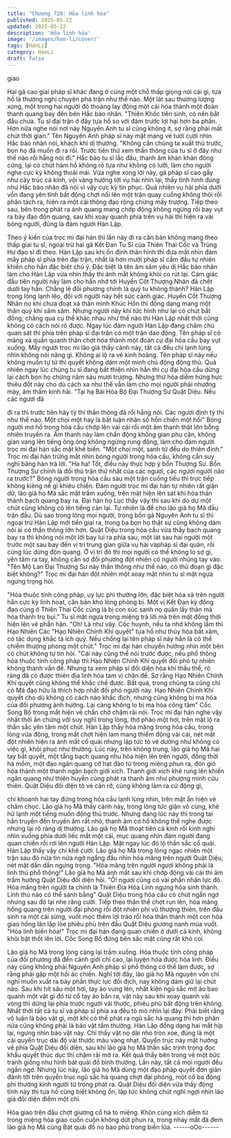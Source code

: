 ```yaml
---
title: "Chương 729: Hỏa linh hóa"
published: 2025-05-22
updated: 2025-05-22
description: 'Hỏa linh hóa'
image: '/images/han-li/cover/'
tags: [HanLi]
category: HanLi
draft: false
---
```


giao

Hai gã cao giai pháp sĩ khác đang ở cùng một chỗ thấp giọng nói
cái gì, tựa hồ là thương nghị chuyện phá trận như thế nào.
Một lát sau thương lượng xong, một trong hai người đó thoáng
lay động một cái hóa thành một đoàn thanh quang bay đến bên
Hắc bào nhân.
"Thiên Khốc tiên sinh, có nên bắt đầu chưa. Tu sĩ đại trận ở đây
tựa hồ so với đám trước lợi hại hơn ba phần. Hơn nữa nghe nói
nơi này Nguyên Anh tu sĩ cũng không ít, sợ rằng phải mất chút
thời gian." Tên Nguyên Anh pháp sĩ này mặt mang vẻ tươi cười
nhìn Hắc bào nhân nói, khách khí dị thường.
"Không cần chúng ta xuất thủ trước, bọn họ đã muốn đi ra rồi.
Trước tiên thử xem thần thông của tu sĩ ở đây như thế nào rồi
hẵng nói đi." Hắc bào tu sĩ lắc đầu, thanh âm khàn khàn đông
cứng, lại có chút hàm hồ không rõ tựa như không có lưỡi, làm
cho người nghe cực kỳ không thoải mái.
Vừa nghe xong lời này, gã pháp sĩ cao gầy như cây trúc cả kinh,
vội vàng hướng tới vụ hải nhìn lại, thấy tình hình đúng như Hắc
bào nhân đã nói vì vậy cực kỳ tin phục.
Quả nhiên vụ hải phía dưới vổn đang yên tĩnh bất động chợt nổi
lên một trận quay cuồng không thôi rồi phân tách ra, hiện ra một
cái thông đạo rộng chừng mấy trượng.
Tiếp theo sau, bên trong phát ra ánh quang mang chớp động
không ngừng rồi bay vụt ra bảy đạo độn quang, sau khi xoay
quanh phía trên vụ hải thì hiện ra vài bóng người, đúng là đám
người Hàn Lập.

Theo ý kiến của trọc mi đại hán thì lần này đi ra căn bản không
mang theo thấp giai tu sĩ, ngoại trừ hai gã Kết Đan Tu Sĩ của
Thiên Thai Cốc và Trùng Hư đạo sĩ đi theo.
Hàn Lập sau khi ổn định thân hình thì đưa mắt nhìn đám mây
pháp sĩ phía trên đại trận, nhất là hơn mười pháp sĩ cầm đầu tự
nhiên khiến cho hắn đặc biệt chú ý. Đặc biệt là tên âm sâm yêu dị
Hắc bào nhân làm cho Hàn Lập vừa nhìn thấy thì ánh mắt không
khỏi co rút lại.
Cảm giác đầu tiên người này làm cho hắn nhớ tới Huyền Cốt
Thượng Nhân đã chết dưới tay hắn.
Chẳng lẽ đối phương chính là quỷ tu không thành? Hàn Lập trong
lòng lạnh lẽo, đối với người này hết sức cảnh giác.
Huyền Cốt Thượng Nhân nọ khi chưa đoạt xá thân mình Khúc
Hồn thì đồng dạng mang một thân quỷ khí sâm sâm. Nhưng
người này khí tức hình như lại có chút bất đồng, chẳng qua cụ thể
khác nhau như thế nào thì Hàn Lập nhất thời cũng không có cách
nói rõ được.
Ngay lúc đám người Hàn Lập đang chăm chú quan sát thì phía
trên pháp sĩ đại trận có một trận dao động. Tên pháp sĩ có mãng
xà quấn quanh thân chợt hóa thành một đoàn cự đại hỏa cầu bay
vụt xuống.
Mấy người trọc mi lão giả thấy cảnh này, tất cả đều chỉ lạnh lùng
nhìn không nói năng gì. Không ai lộ ra vẻ kinh hoảng.
Tên pháp sĩ này nếu không muốn tự tử thì quyết không dám một
mình chủ động động thủ.
Quả nhiên ngay lúc chúng tu sĩ đang bất thiện nhìn hắn thì cự đại
hỏa cầu dừng lại cách bọn họ chừng năm sáu mươi trượng.
Nhưng thứ hỏa diễm hừng hực thiêu đốt này cho dù cách xa như
thế vẫn làm cho mọi người phải nhướng mày, âm thầm kinh hãi.
"Tại hạ Bái Hỏa Bộ Đại Thượng Sư Quật Diệu. Nếu các ngươi đã

đi ra thì trước tiên hãy tỷ thí thần thông đã rồi hẵng nói. Các ngươi
định tỷ thí như thế nào. Một chọi một hay là bất luận nhân số hỗn
chiến một hồi" Bóng người mơ hồ trong hỏa cầu chớp lên vài cái
rồi một âm thanh thật lớn bỗng nhiên truyền ra. Âm thanh này làm
chấn động không gian phụ cận, không gian vang lên tiếng ông
ông không ngừng rung động, làm cho đám người trọc mi đại hán
sắc mặt khẽ biến.
"Một chọi một, sanh tử đều do thiên định." Trọc mi đại hán trừng
mắt nhìn bóng người trong hỏa cầu, không cần suy nghĩ băng
hàn trả lời.
"Ha ha! Tốt, điều này thực hợp ý bổn Thượng Sư. Bổn Thượng
Sư chính là đối thủ trận thứ nhất của các ngươi, các ngươi người
nào ra trước?" Bóng người trong hỏa cầu sau một trận cuồng tiếu
thì trực tiếp không kiêng nể gì khiêu chiến.
Đám người trọc mi đại hán tự nhiên rất giận dữ, lão giả họ Mã sắc
mặt trầm xuống, trên mặt hiện lên sát khí hóa thân thành bạch
quang bay ra.
Đại hán họ Lục thấy vậy thì sau khi do dự một chút cũng không có
lên tiếng cản lại. Tự nhiên là để cho lão giả họ Mã đấu trận đầu.
Dù sao trong lòng mọi người, trong bốn gã Nguyên Anh tu sĩ thì
ngoại trừ Hàn Lập mới tiến giai ra, trong ba bọn họ thật sự cũng
không dám nói ai có thần thông lớn hơn.
Quật Diệu trong hỏa cầu vừa thấy bạch quang bay ra thì không
nói một lời bay lui ra phía sau, một lát sau hai người một trước
một sau bay đến vị trí trung gian giữa vụ hải vàpháp sĩ đại quân,
rồi cùng lúc dừng độn quang.
Ở vị trí đó thì mọi người có thể không lo sợ gì, yên tâm ra tay,
không cần sợ đối phương đột nhiên có người nhúng tay vào.
"Tên Mộ Lan Đại Thượng Sư này thần thông như thế nào, có thủ
đoạn gì đặc biệt không?" Trọc mi đại hán đột nhiên một xoay mặt
nhìn tu sĩ mặt ngựa ngưng trọng hỏi.

"Hỏa thuộc tính công pháp, uy lực phi thường lớn, đặc biệt hỏa xà
trên người hắn cực kỳ linh hoạt, căn bản khó lòng phòng bị. Một vị
Kết Đan kỳ đồng đạo cùng ở Thiên Thai Cốc cũng là bị con súc
sanh nọ quấn lấy thân mà hóa thành tro bụi." Tu sĩ mặt ngựa
trong miệng trả lời mà trên mặt đồng thời hiện lên vẻ phẫn hận.
"Oh! Là như vậy. Cốc huynh, nếu ta nhớ không lầm thì Hạo Nhiên
Các "Hạo Nhiên Chính Khí quyết" tựa hồ như thủy hỏa bất xâm,
có tác dụng khắc tà ích quỷ. Nếu chống lại tên pháp sĩ này hẳn là
có thể chiếm thượng phong một chút." Trọc mi đại hán chuyển
hướng nhìn một bên có chút không tự tin hỏi.
"Cái này cũng thể nói trước được, nếu phổ thông hỏa thuộc tính
công pháp thì Hạo Nhiên Chính Khí quyết đối phó tự nhiên không
thành vấn đề. Nhưng ta xem pháp sĩ đối diện hỏa khí thấu thể, rõ
ràng đã có được thiên địa linh hỏa tam vị chân đế. Sợ rằng Hạo
Nhiên Chính Khí quyết cũng không thể khắc chế được. Bất quá,
trong chúng ta cũng chỉ có Mã đạo hữu là thích hợp nhất đối phó
người này. Hạo Nhiên Chính Khí quyết cho dù không có cách nào
khắc địch, nhưng cũng không bị ma hỏa của đối phương ảnh
hưởng. Lại càng không lo bị ma hỏa công tâm" Cốc Song Bồ
trong mắt hiện vẻ chần chờ chậm rãi nói.
Trọc mi đại hán nghe vậy nhất thời ấn chứng với suy nghĩ trong
lòng, thở phào một hơi, trên mặt lộ ra thần sắc yên tâm một chút.
Hàn Lập thấy hỏa mãng trong hỏa cầu, trong lòng vừa động,
trong mắt chợt hiện lam mang thiểm động vài cái, nét mặt đột
nhiên hiện ra ánh mắt cổ quái nhưng lập tức tỏ vẻ dường như
không có việc gì, khôi phục như thường.
Lúc này, trên không trung, lão giả họ Mã hai tay bắt quyết, một
tầng bạch quang nhu hòa hiện lên trên người, đồng thời há mồm,
một đạo ngân quang cỡ hạt đào từ trong miệng phun ra, đón gió
hóa thành một thanh ngân bạch giới xích.
Thanh giới xích khẻ rung lên khiến ngân quang như thiên huyễn
cùng phát ra thanh âm như phượng minh cửu thiên.
Quật Diệu đối diện tỏ vẻ càn rỡ, cũng không làm ra cử động gì,

chỉ khoanh hai tay đứng trong hỏa cầu lạnh lùng nhìn, trên mặt ẩn
hiện vẻ châm chọc.
Lão giả họ Mã thấy cảnh này, trong lòng tức giận vô cùng, khẽ hừ
lạnh một tiếng muốn động thủ trước.
Nhưng đang lúc này thì trong tai hắn truyền đến truyền âm rất
nhỏ, thanh âm cơ hồ không thể nghe được nhưng lại rõ ràng dị
thường.
Lão giả họ Mã thoạt tiên cả kinh rồi kinh nghi nhìn xuống phía
dưới liếc mắt một cái, mục quang nhìn đám người đang quan
chiến rồi rơi lên người Hàn Lập. Mặt ngay lúc đó lộ thần sắc cổ
quái.
Hàn Lập thấy vậy chỉ khẽ cười.
Lão giả họ Mã trong lòng ngạc nhiên một trận sau đó nửa tin nửa
ngờ ngẩng đầu nhìn hỏa mãng trên người Quật Diệu, nét mặt dần
dần ngưng trọng.
"Hỏa mãng trên người ngươi không phải là linh thú phổ thông!"
Lão giả họ Mã ánh mắt sau khi chớp động vài cái thì âm trầm
hướng Quật Diệu đối diện hỏi.
"Ồ! ngươi cũng có vài phần nhãn lực đó. Hỏa mãng trên người ta
chính là Thiên Địa Hỏa Linh ngưng hóa sinh thành. Linh thú nào
có thể sánh bằng" Quật Diệu trong hỏa cầu có chút ngẩn ngơ
nhưng sau đó lại nhe răng cười.
Tiếp theo thân thể chợt run lên, hỏa mãng hồng quang trên người
đại phóng rồi đột nhiên phi vũ thượng thiên, trên đầu sinh ra một
cái sừng, vuốt mọc thêm lợi trảo rồi hóa thân thành một con hỏa
giao hồng lân lập lòe phiêu phù trên đầu Quật Diệu giương nanh
múa vuốt.
"Hỏa linh biến hóa!"
Trọc mi đại hán đang quan chiến ở dưới cả kinh, không khỏi bật
thốt lên lời. Cốc Song Bồ đứng bên sắc mặt cũng rất khó coi.

Lão giả họ Mã trong lòng càng lại trầm xuống. Hỏa thuộc tính
công pháp của đối phương đã đến cảnh giới chí cao, lại luyện
hóa được hỏa linh. Điều này cũng không phải Nguyên Anh pháp
sĩ phổ thông có thể làm được, sợ rằng phải gặp một hồi ác chiến.
Nghĩ tới đây, lão giả họ Mã nguyên vốn chỉ nghĩ muốn xuất ra bảy
phần thực lực đối địch, nay không dám giữ lại chút nào. Sau khi
hít sâu một hơi, tay áo vung lên, nhất kiện ngũ sắc mờ ảo bao
quanh một vật gì đó từ cổ tay áo bắn ra, vật này sau khi xoay
quanh vài vòng thì dừng lại phía trước người vài thước, phiêu phù
bất động trên không.
Nhất thời tất cả tu sĩ và pháp sĩ phía xa đều tò mò nhìn lại đây.
Phải biết rằng vô luận là bảo vật gì, một khi có thể phát ra ngũ sắc
hà quang thì hơn phân nửa cũng không phải là bảo vật tầm
thường.
Hàn Lập đồng dạng hai mắt híp lại, ngưng nhìn bảo vật này.
Chỉ thấy vật nọ dài nhỏ tròn xoe, đúng là một cái quyển trục dài
độ vài thước màu vàng nhạt.
Quyển trục này mặt hướng về phía Quật Diệu đối diện, sau khi
lão giả họ Mã thần sắc trịnh trọng đọc khẩu quyết thúc dục thì
chậm rãi mở ra.
Kết quả thấy bên trong vẽ một bức tranh giống như hình bát quái
đồ bình thường.
Lần này, tất cả mọi người đều ngẩn ngơ.
Nhưng lúc này, lão giả họ Mã dùng một đạo pháp quyết đơn giản
đánh tới trên quyển trục ngũ sắc hà quang chợt đại phóng, một cổ
ba động phi thường kinh người từ trong phát ra.
Quật Diệu đối diện vừa thấy động tĩnh này thì tựa hồ cũng biết
không ổn, lập tức không chút nghĩ ngợi nhìn lão giả đối diện điểm
một chỉ.

Hỏa giao trên đầu chợt giương cổ há to miệng.
Khôn cùng xích diễm từ trong miệng hỏa giao cuồn cuộn không
dứt phun ra, trong nháy mắt đã đem lão giả họ Mã cùng Bát quái
đồ nọ bao phủ trong biển lửa.
------oOo------

